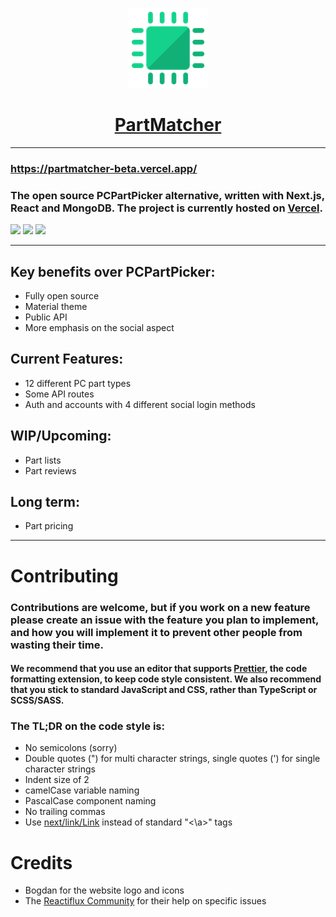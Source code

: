 <a href="https://partmatcher-beta.vercel.app/">
  <p align="center">
    <img src="/public/images/logo128.png" />
    <h1 align="center">PartMatcher</h1>
  </p>
</a>

---
### https://partmatcher-beta.vercel.app/

### The open source PCPartPicker alternative, written with Next.js, React and MongoDB. The project is currently hosted on [Vercel](https://vercel.com).

<a href="https://discord.com/invite/Qx5y8AvTeu">![](https://shields.io/discord/809900131494789120)</a> <a href="https://www.youtube.com/channel/UC7VVQ0BF4gOLUaeHgs-ixhQ">![](https://shields.io/youtube/channel/subscribers/UC7VVQ0BF4gOLUaeHgs-ixhQ)</a> <a href="https://twitter.com/PartMatcher">![](https://shields.io/twitter/follow/PartMatcher)</a>

---
## Key benefits over PCPartPicker:
- Fully open source
- Material theme
- Public API
- More emphasis on the social aspect

## Current Features:
- 12 different PC part types
- Some API routes
- Auth and accounts with 4 different social login methods

## WIP/Upcoming:
- Part lists
- Part reviews

## Long term:
- Part pricing
---
# Contributing

### Contributions are welcome, but if you work on a new feature please create an issue with the feature you plan to implement, and how you will implement it to prevent other people from wasting their time.

#### We recommend that you use an editor that supports [Prettier](https://prettier.io/), the code formatting extension, to keep code style consistent. We also recommend that you stick to standard JavaScript and CSS, rather than TypeScript or SCSS/SASS.

### The TL;DR on the code style is:
- No semicolons (sorry)
- Double quotes (") for multi character strings, single quotes (') for single character strings
- Indent size of 2
- camelCase variable naming
- PascalCase component naming
- No trailing commas
- Use [next/link/Link](https://nextjs.org/docs/api-reference/next/link) instead of standard "<\a>" tags

# Credits
- Bogdan for the website logo and icons
- The [Reactiflux Community](https://discord.gg/ES9ArBBFSU) for their help on specific issues
